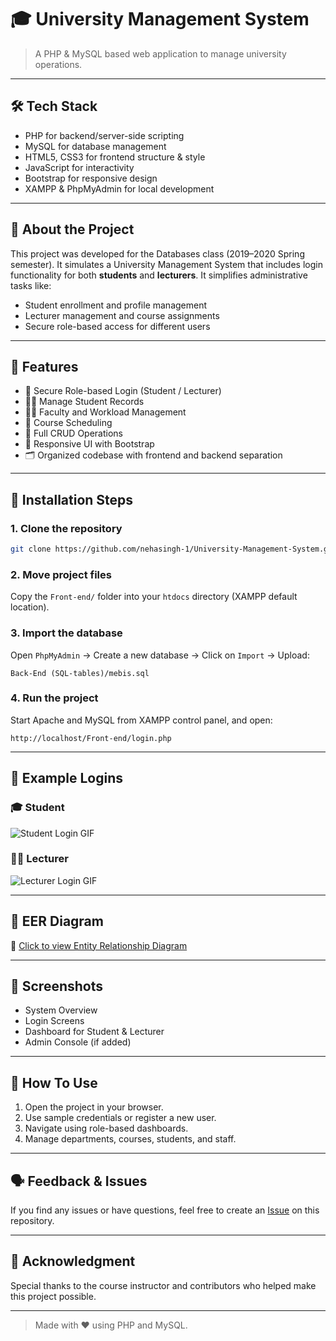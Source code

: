 # 🎓 University Management System
> A PHP & MySQL based web application to manage university operations.

---

## 🛠 Tech Stack
- PHP for backend/server-side scripting  
- MySQL for database management  
- HTML5, CSS3 for frontend structure & style  
- JavaScript for interactivity  
- Bootstrap for responsive design  
- XAMPP & PhpMyAdmin for local development

---

## 📌 About the Project
This project was developed for the Databases class (2019–2020 Spring semester). It simulates a University Management System that includes login functionality for both **students** and **lecturers**. It simplifies administrative tasks like:

- Student enrollment and profile management  
- Lecturer management and course assignments  
- Secure role-based access for different users  

---

## 🚀 Features
- 🔐 Secure Role-based Login (Student / Lecturer)  
- 🧑‍🎓 Manage Student Records  
- 👩‍🏫 Faculty and Workload Management  
- 📅 Course Scheduling  
- 📂 Full CRUD Operations  
- 📱 Responsive UI with Bootstrap  
- 🗂️ Organized codebase with frontend and backend separation  

---

## 🔧 Installation Steps

### 1. Clone the repository
```bash
git clone https://github.com/nehasingh-1/University-Management-System.git
```

### 2. Move project files
Copy the `Front-end/` folder into your `htdocs` directory (XAMPP default location).

### 3. Import the database
Open `PhpMyAdmin` → Create a new database → Click on `Import` → Upload:
```
Back-End (SQL-tables)/mebis.sql
```

### 4. Run the project
Start Apache and MySQL from XAMPP control panel, and open:
```
http://localhost/Front-end/login.php
```

---

## 🧪 Example Logins

### 🎓 Student
![Student Login GIF](http://g.recordit.co/C6INTaLzoQ.gif)

### 👨‍🏫 Lecturer
![Lecturer Login GIF](http://g.recordit.co/BRDRtMGmwY.gif)

---

## 🧭 EER Diagram
📌 [Click to view Entity Relationship Diagram](https://raw.githubusercontent.com/Mstfakts/College-Management-System/master/Report%26EER/EER-Diagram.png)

---

## 📸 Screenshots
- System Overview  
- Login Screens  
- Dashboard for Student & Lecturer  
- Admin Console (if added)  

---

## 🧠 How To Use
1. Open the project in your browser.  
2. Use sample credentials or register a new user.  
3. Navigate using role-based dashboards.  
4. Manage departments, courses, students, and staff.

---

## 🗣️ Feedback & Issues
If you find any issues or have questions, feel free to create an [Issue](https://github.com/nehasingh-1/University-Management-System/issues) on this repository.

---

## 🙌 Acknowledgment
Special thanks to the course instructor and contributors who helped make this project possible.

---

> Made with ❤️ using PHP and MySQL.
